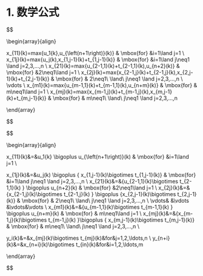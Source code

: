 # 1. 数学公式







$$

\begin{array}{align} 

x_{11}(k)=max\{u_1{k},u_{\left(n+1\right)}(k)\} & \mbox{for} &i=1\land j=1 \\
x_{1j}(k)=max\{u_j(k),x_{1,j-1}(k)+t_{1,j-1}(k)\} & \mbox{for} &i=1\land j\neq1 \land j=2,3,…,n \\
x_{21}(k)=max\{u_{2-1,1}(k)+t_{2-1,1}(k),u_{n+2}(k)\} & \mbox{for} &2\neq1\land j=1 \\
x_{2j}(k)=max\{x_{2-1,j}(k)+t_{2-1,j}(k),x_{2,j-1}(k)+t_{2,j-1}(k)\} & \mbox{for} & 2\neq1\ \land\ j\neq1 \land j=2,3,…,n  \\
\vdots  \\
x_{m1}(k)=max\{u_{m-1,1}(k)+t_{m-1,1}(k),u_{n+m}(k)\} & \mbox{for} & m\neq1\land j=1  \\
x_{mj}(k)=max\{x_{m-1,j}(k)+t_{m-1,j}(k),x_{m,j-1}(k)+t_{m,j-1}(k)\} & \mbox{for} & m\neq1\ \land\ j\neq1 \land j=2,3,…,n 

\end{array}

$$


$$

\begin{array}{align} 

x_{11}(k)&=&u_1{k} \bigoplus u_{\left(n+1\right)}(k) & \mbox{for} &i=1\land j=1 \\

x_{1j}(k)&=&u_j(k) \bigoplus \{ x_{1,j-1}(k)\bigotimes t_{1,j-1}(k)\} & \mbox{for} &i=1\land j\neq1 \land j=2,3,...,n \\
x_{21}(k)&=&\{u_{2-1,1}(k)\bigotimes t_{2-1,1}(k) \} \bigoplus  u_{n+2}(k) & \mbox{for} &2\neq1\land j=1 \\
x_{2j}(k)&=&\{x_{2-1,j}(k)\bigotimes t_{2-1,j}(k) \} \bigoplus \{x_{2,j-1}(k)\bigotimes t_{2,j-1}(k)\} & \mbox{for} & 2\neq1\ \land\ j\neq1 \land j=2,3,...,n  \\
\vdots& &\vdots &\vdots&\vdots   \\
x_{m1}(k)&=&\{u_{m-1,1}(k)\bigotimes t_{m-1,1}(k) \} \bigoplus u_{n+m}(k) & \mbox{for} & m\neq1\land j=1  \\
x_{mj}(k)&=&\{x_{m-1,j}(k)\bigotimes t_{m-1,j}(k) \}\bigoplus \{ x_{m,j-1}(k)\bigotimes t_{m,j-1}(k)\} & \mbox{for} & m\neq1\ \land\ j\neq1 \land j=2,3,...,n \\

y_i(k)&=&x_{mj}(k)\bigotimes t_{mj}(k)&for&j=1,2,\ldots,n  \\
y_{n+i}(k)&=&x_{n+i}(k)\bigotimes t_{in}(k)&for&i=1,2,\ldots,m 

\end{array}


$$

